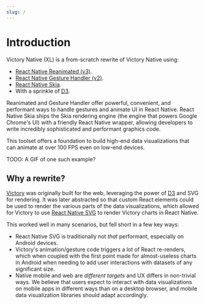 ```yaml
---
slug: /
---
```


# Introduction

Victory Native (XL) is a from-scratch rewrite of Victory Native using:

- [React Native Reanimated (v3)](https://docs.swmansion.com/react-native-reanimated/).
- [React Native Gesture Handler (v2)](https://docs.swmansion.com/react-native-gesture-handler/).
- [React Native Skia](https://shopify.github.io/react-native-skia/).
- With a sprinkle of [D3](https://d3js.org/).

Reanimated and Gesture Handler offer powerful, convenient, and performant ways to handle gestures and animate UI in React Native. React Native Skia ships the Skia rendering engine (the engine that powers Google Chrome's UI) with a friendly React Native wrapper, allowing developers to write incredibly sophisticated and performant graphics code.

This toolset offers a foundation to build high-end data visualizations that can animate at over 100 FPS even on low-end devices.

TODO: A GIF of one such example?

## Why a rewrite?

[Victory](https://github.com/FormidableLabs/victory/) was originally built for the web, leveraging the power of [D3](https://d3js.org/) and SVG for rendering. It was later abstracted so that custom React elements could be used to render the various parts of the data visualizations, which allowed for Victory to use [React Native SVG](https://github.com/software-mansion/react-native-svg) to render Victory charts in React Native.

This worked well in many scenarios, but fell short in a few key ways:

- React Native SVG is traditionally not *that* performant, especially on Android devices.
- Victory's animation/gesture code triggers a lot of React re-renders, which when coupled with the first point made for almost-useless charts in Android when needing to add user interactions with datasets of any significant size.
- Native mobile and web are *different targets* and UX differs in non-trivial ways. We believe that users expect to interact with data visualizations on mobile apps in different ways than on a desktop browser, and mobile data visualization libraries should adapt accordingly.

